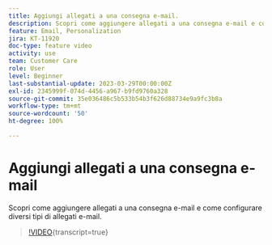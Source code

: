 ```yaml
---
title: Aggiungi allegati a una consegna e-mail.
description: Scopri come aggiungere allegati a una consegna e-mail e come configurare diversi tipi di allegati e-mail.
feature: Email, Personalization
jira: KT-11920
doc-type: feature video
activity: use
team: Customer Care
role: User
level: Beginner
last-substantial-update: 2023-03-29T00:00:00Z
exl-id: 2345999f-074d-4456-a967-b9fd9760a328
source-git-commit: 35e036486c5b533b54b3f626d88734e9a9fc3b8a
workflow-type: tm+mt
source-wordcount: '50'
ht-degree: 100%

---
```


# Aggiungi allegati a una consegna e-mail

Scopri come aggiungere allegati a una consegna e-mail e come configurare diversi tipi di allegati e-mail.

>[!VIDEO](https://video.tv.adobe.com/v/3415789?quality=12&learn=on){transcript=true}
